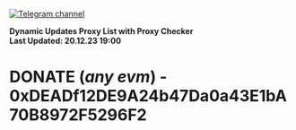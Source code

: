 [![Telegram channel](https://img.shields.io/endpoint?url=https://runkit.io/damiankrawczyk/telegram-badge/branches/master?url=https://t.me/n4z4v0d)](https://t.me/n4z4v0d) 

**Dynamic Updates Proxy List with Proxy Checker**  
**Last Updated: 20.12.23 19:00**

# DONATE (_any evm_) - 0xDEADf12DE9A24b47Da0a43E1bA70B8972F5296F2
